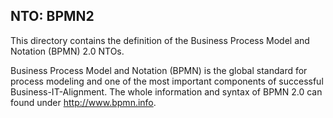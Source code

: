 NTO: BPMN2
-----

This directory contains the definition of the Business Process Model and Notation (BPMN) 2.0 NTOs.

Business Process Model and Notation (BPMN) is the global standard for process modeling and one 
of the most important components of successful Business-IT-Alignment. The whole information and
syntax of BPMN 2.0 can found under http://www.bpmn.info.
